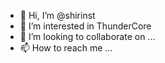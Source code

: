 - 👋 Hi, I’m @shirinst
- 👀 I’m interested in ThunderCore
- 💞️ I’m looking to collaborate on ...
- 📫 How to reach me ...

<!---
shirinst/shirinst is a ✨ special ✨ repository because its `README.md` (this file) appears on your GitHub profile.
You can click the Preview link to take a look at your changes.
--->

